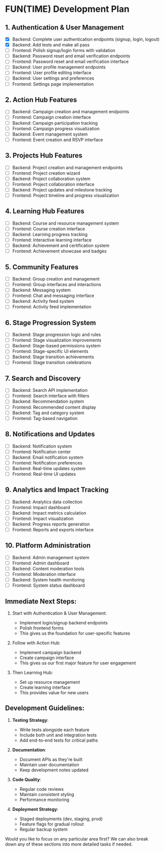 # FUN(TIME) Development Plan

## 1. Authentication & User Management
- [x] Backend: Complete user authentication endpoints (signup, login, logout)
- [x] Backend: Add tests and make all pass
- [ ] Frontend: Polish signup/login forms with validation
- [ ] Backend: Password reset and email verification endpoints
- [ ] Frontend: Password reset and email verification interface
- [ ] Backend: User profile management endpoints
- [ ] Frontend: User profile editing interface
- [ ] Backend: User settings and preferences
- [ ] Frontend: Settings page implementation

## 2. Action Hub Features
- [ ] Backend: Campaign creation and management endpoints
- [ ] Frontend: Campaign creation interface
- [ ] Backend: Campaign participation tracking
- [ ] Frontend: Campaign progress visualization
- [ ] Backend: Event management system
- [ ] Frontend: Event creation and RSVP interface

## 3. Projects Hub Features
- [ ] Backend: Project creation and management endpoints
- [ ] Frontend: Project creation wizard
- [ ] Backend: Project collaboration system
- [ ] Frontend: Project collaboration interface
- [ ] Backend: Project updates and milestone tracking
- [ ] Frontend: Project timeline and progress visualization

## 4. Learning Hub Features
- [ ] Backend: Course and resource management system
- [ ] Frontend: Course creation interface
- [ ] Backend: Learning progress tracking
- [ ] Frontend: Interactive learning interface
- [ ] Backend: Achievement and certification system
- [ ] Frontend: Achievement showcase and badges

## 5. Community Features
- [ ] Backend: Group creation and management
- [ ] Frontend: Group interfaces and interactions
- [ ] Backend: Messaging system
- [ ] Frontend: Chat and messaging interface
- [ ] Backend: Activity feed system
- [ ] Frontend: Activity feed implementation

## 6. Stage Progression System
- [ ] Backend: Stage progression logic and rules
- [ ] Frontend: Stage visualization improvements
- [ ] Backend: Stage-based permissions system
- [ ] Frontend: Stage-specific UI elements
- [ ] Backend: Stage transition achievements
- [ ] Frontend: Stage transition celebrations

## 7. Search and Discovery
- [ ] Backend: Search API implementation
- [ ] Frontend: Search interface with filters
- [ ] Backend: Recommendation system
- [ ] Frontend: Recommended content display
- [ ] Backend: Tag and category system
- [ ] Frontend: Tag-based navigation

## 8. Notifications and Updates
- [ ] Backend: Notification system
- [ ] Frontend: Notification center
- [ ] Backend: Email notification system
- [ ] Frontend: Notification preferences
- [ ] Backend: Real-time updates system
- [ ] Frontend: Real-time UI updates

## 9. Analytics and Impact Tracking
- [ ] Backend: Analytics data collection
- [ ] Frontend: Impact dashboard
- [ ] Backend: Impact metrics calculation
- [ ] Frontend: Impact visualization
- [ ] Backend: Progress reports generation
- [ ] Frontend: Reports and exports interface

## 10. Platform Administration
- [ ] Backend: Admin management system
- [ ] Frontend: Admin dashboard
- [ ] Backend: Content moderation tools
- [ ] Frontend: Moderation interface
- [ ] Backend: System health monitoring
- [ ] Frontend: System status dashboard

## Immediate Next Steps:

1. Start with Authentication & User Management:
   - Implement login/signup backend endpoints
   - Polish frontend forms
   - This gives us the foundation for user-specific features

2. Follow with Action Hub:
   - Implement campaign backend
   - Create campaign interface
   - This gives us our first major feature for user engagement

3. Then Learning Hub:
   - Set up resource management
   - Create learning interface
   - This provides value for new users

## Development Guidelines:

1. **Testing Strategy**:
   - Write tests alongside each feature
   - Include both unit and integration tests
   - Add end-to-end tests for critical paths

2. **Documentation**:
   - Document APIs as they're built
   - Maintain user documentation
   - Keep development notes updated

3. **Code Quality**:
   - Regular code reviews
   - Maintain consistent styling
   - Performance monitoring

4. **Deployment Strategy**:
   - Staged deployments (dev, staging, prod)
   - Feature flags for gradual rollout
   - Regular backup system

Would you like to focus on any particular area first? We can also break down any of these sections into more detailed tasks if needed.
